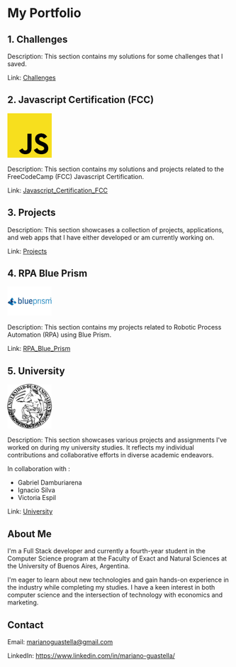 # My Portfolio


## 1. Challenges

Description: This section contains my solutions for some challenges that I saved.

Link: [Challenges](Challenges)

## 2. Javascript Certification (FCC)

<img src="images/JavaScript.png" alt="Javascript Certification" width="100">

Description: This section contains my solutions and projects related to the FreeCodeCamp (FCC) Javascript Certification.

Link: [Javascript_Certification_FCC](Javascript_Certification_FCC)

## 3. Projects

Description: This section showcases a collection of projects, applications, and web apps that I have either developed or am currently working on.

Link: [Projects](Projects)

## 4. RPA Blue Prism

<img src="images/BluePrism.jpg" alt="RPA Blue Prism" width="100">

Description: This section contains my projects related to Robotic Process Automation (RPA) using Blue Prism.

Link: [RPA_Blue_Prism](RPA_Blue_Prism)

## 5. University

<img src="images/UBA.png" alt="University" width="100">

Description: This section showcases various projects and assignments I've worked on during my university studies. It reflects my individual contributions and collaborative efforts in diverse academic endeavors.

In collaboration with : 
- Gabriel Damburiarena
- Ignacio Silva
- Victoria Espil

Link: [University](University) 

## About Me

I'm a Full Stack developer and currently a fourth-year student in the Computer Science program at the Faculty of Exact and Natural Sciences at the University of Buenos Aires, Argentina.

I'm eager to learn about new technologies and gain hands-on experience in the industry while completing my studies. I have a keen interest in both computer science and the intersection of technology with economics and marketing.

## Contact

Email: marianoguastella@gmail.com

LinkedIn: https://www.linkedin.com/in/mariano-guastella/
